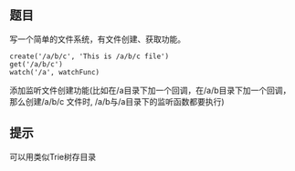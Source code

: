 
## 题目
写一个简单的文件系统，有文件创建、获取功能。
```
create('/a/b/c', 'This is /a/b/c file')
get('/a/b/c')
watch('/a', watchFunc)
```
添加监听文件创建功能(比如在/a目录下加一个回调，在/a/b目录下加一个回调，那么创建/a/b/c 文件时, /a/b与/a目录下的监听函数都要执行)

## 提示
可以用类似Trie树存目录